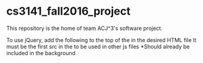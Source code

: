 # cs3141_fall2016_project
This repository is the home of team ACJ^3's software project.

To use jQuery, add the following to the top of the <head> in the desired HTML file
	<script src="jquery-3.1.1.min.js"></script>
It must be the first src in the <head> to be used in other js files
*Should already be included in the background